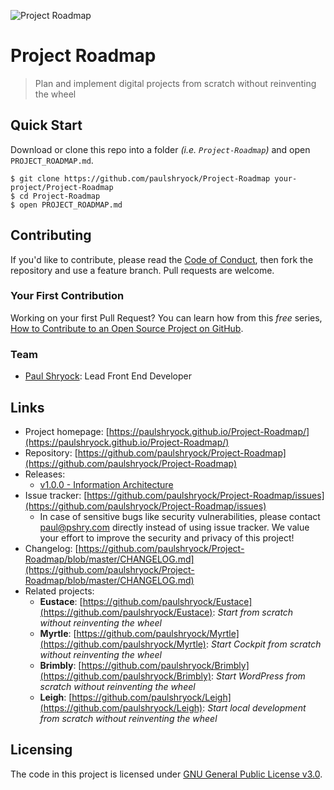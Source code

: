 ![Project Roadmap](https://raw.githubusercontent.com/paulshryock/Eustace/master/favicon.ico)

# Project Roadmap
> Plan and implement digital projects from scratch without reinventing the wheel

## Quick Start

Download or clone this repo into a folder _(i.e. `Project-Roadmap`)_ and open `PROJECT_ROADMAP.md`.

```shell
$ git clone https://github.com/paulshryock/Project-Roadmap your-project/Project-Roadmap
$ cd Project-Roadmap
$ open PROJECT_ROADMAP.md
```

## Contributing

If you'd like to contribute, please read the [Code of Conduct](https://github.com/paulshryock/Eustace/blob/master/CODE_OF_CONDUCT.md), then fork the repository and use a feature
branch. Pull requests are welcome.

### Your First Contribution

Working on your first Pull Request? You can learn how from this *free* series, [How to Contribute to an Open Source Project on GitHub](https://egghead.io/series/how-to-contribute-to-an-open-source-project-on-github).

### Team

- [Paul Shryock](https://github.com/paulshryock): Lead Front End Developer

## Links

- Project homepage: [https://paulshryock.github.io/Project-Roadmap/](https://paulshryock.github.io/Project-Roadmap/)
- Repository: [https://github.com/paulshryock/Project-Roadmap](https://github.com/paulshryock/Project-Roadmap)
- Releases:
	- [v1.0.0 - Information Architecture](https://github.com/paulshryock/Project-Roadmap/releases/tag/v1.0.0)
- Issue tracker: [https://github.com/paulshryock/Project-Roadmap/issues](https://github.com/paulshryock/Project-Roadmap/issues)
  - In case of sensitive bugs like security vulnerabilities, please contact
    [paul@pshry.com](mailto:paul@pshry.com) directly instead of using issue tracker. We value your effort
    to improve the security and privacy of this project!
- Changelog: [https://github.com/paulshryock/Project-Roadmap/blob/master/CHANGELOG.md](https://github.com/paulshryock/Project-Roadmap/blob/master/CHANGELOG.md)
- Related projects:
  - **Eustace**: [https://github.com/paulshryock/Eustace](https://github.com/paulshryock/Eustace): _Start from scratch without reinventing the wheel_
  - **Myrtle**: [https://github.com/paulshryock/Myrtle](https://github.com/paulshryock/Myrtle): _Start Cockpit from scratch without reinventing the wheel_
  - **Brimbly**: [https://github.com/paulshryock/Brimbly](https://github.com/paulshryock/Brimbly): _Start WordPress from scratch without reinventing the wheel_
  - **Leigh**: [https://github.com/paulshryock/Leigh](https://github.com/paulshryock/Leigh): _Start local development from scratch without reinventing the wheel_

## Licensing

The code in this project is licensed under [GNU General Public License v3.0](https://github.com/paulshryock/Eustace/blob/master/LICENSE).